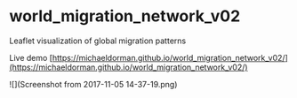 # world_migration_network_v02

Leaflet visualization of global migration patterns

Live demo
[https://michaeldorman.github.io/world_migration_network_v02/](https://michaeldorman.github.io/world_migration_network_v02/)

![](Screenshot from 2017-11-05 14-37-19.png)
